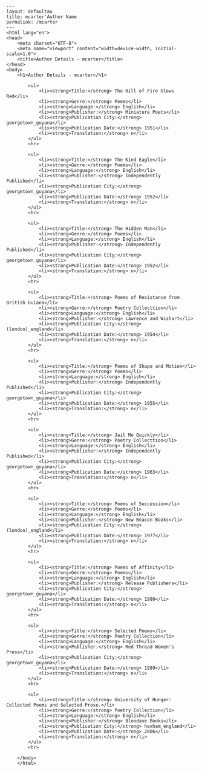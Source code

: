 
    ---
    layout: defaultau
    title: mcarter'Author Name 
    permalink: /mcarter
    ---
    <html lang="en">
    <head>
        <meta charset="UTF-8">
        <meta name="viewport" content="width=device-width, initial-scale=1.0">
        <title>Author Details - mcarter</title>
    </head>
    <body>
        <h1>Author Details - mcarter</h1>
        
            <ul>
                <li><strong>Title:</strong> The Hill of Fire Glows Red</li>
                <li><strong>Genre:</strong> Poems</li>
                <li><strong>Language:</strong> English</li>
                <li><strong>Publisher:</strong> Miniature Poets</li>
                <li><strong>Publication City:</strong> georgetown_guyana</li>
                <li><strong>Publication Date:</strong> 1951</li>
                <li><strong>Translation:</strong> n</li>
            </ul>
            <hr>
            
            <ul>
                <li><strong>Title:</strong> The Kind Eagle</li>
                <li><strong>Genre:</strong> Poems</li>
                <li><strong>Language:</strong> English</li>
                <li><strong>Publisher:</strong> Independently Published</li>
                <li><strong>Publication City:</strong> georgetown_guyana</li>
                <li><strong>Publication Date:</strong> 1952</li>
                <li><strong>Translation:</strong> n</li>
            </ul>
            <hr>
            
            <ul>
                <li><strong>Title:</strong> The Hidden Man</li>
                <li><strong>Genre:</strong> Poems</li>
                <li><strong>Language:</strong> English</li>
                <li><strong>Publisher:</strong> Independently Published</li>
                <li><strong>Publication City:</strong> georgetown_guyana</li>
                <li><strong>Publication Date:</strong> 1952</li>
                <li><strong>Translation:</strong> n</li>
            </ul>
            <hr>
            
            <ul>
                <li><strong>Title:</strong> Poems of Resistance from British Guiana</li>
                <li><strong>Genre:</strong> Poetry Collecttion</li>
                <li><strong>Language:</strong> English</li>
                <li><strong>Publisher:</strong> Lawrence and Wishart</li>
                <li><strong>Publication City:</strong> (london)_england</li>
                <li><strong>Publication Date:</strong> 1954</li>
                <li><strong>Translation:</strong> n</li>
            </ul>
            <hr>
            
            <ul>
                <li><strong>Title:</strong> Poems of Shape and Motion</li>
                <li><strong>Genre:</strong> Poems</li>
                <li><strong>Language:</strong> English</li>
                <li><strong>Publisher:</strong> Independently Published</li>
                <li><strong>Publication City:</strong> georgetown_guyana</li>
                <li><strong>Publication Date:</strong> 1955</li>
                <li><strong>Translation:</strong> n</li>
            </ul>
            <hr>
            
            <ul>
                <li><strong>Title:</strong> Jail Me Quickly</li>
                <li><strong>Genre:</strong> Poetry Collecttion</li>
                <li><strong>Language:</strong> English</li>
                <li><strong>Publisher:</strong> Independently Published</li>
                <li><strong>Publication City:</strong> georgetown_guyana</li>
                <li><strong>Publication Date:</strong> 1963</li>
                <li><strong>Translation:</strong> n</li>
            </ul>
            <hr>
            
            <ul>
                <li><strong>Title:</strong> Poems of Succession</li>
                <li><strong>Genre:</strong> Poems</li>
                <li><strong>Language:</strong> English</li>
                <li><strong>Publisher:</strong> New Beacon Books</li>
                <li><strong>Publication City:</strong> (london)_england</li>
                <li><strong>Publication Date:</strong> 1977</li>
                <li><strong>Translation:</strong> n</li>
            </ul>
            <hr>
            
            <ul>
                <li><strong>Title:</strong> Poems of Affinity</li>
                <li><strong>Genre:</strong> Poems</li>
                <li><strong>Language:</strong> English</li>
                <li><strong>Publisher:</strong> Release Publishers</li>
                <li><strong>Publication City:</strong> georgetown_guyana</li>
                <li><strong>Publication Date:</strong> 1980</li>
                <li><strong>Translation:</strong> n</li>
            </ul>
            <hr>
            
            <ul>
                <li><strong>Title:</strong> Selected Poems</li>
                <li><strong>Genre:</strong> Poetry Collection</li>
                <li><strong>Language:</strong> English</li>
                <li><strong>Publisher:</strong> Red Thread Women's Press</li>
                <li><strong>Publication City:</strong> georgetown_guyana</li>
                <li><strong>Publication Date:</strong> 1989</li>
                <li><strong>Translation:</strong> n</li>
            </ul>
            <hr>
            
            <ul>
                <li><strong>Title:</strong> University of Hunger: Collected Poems and Selected Prose.</li>
                <li><strong>Genre:</strong> Poetry Collection</li>
                <li><strong>Language:</strong> English</li>
                <li><strong>Publisher:</strong> Bloodaxe Books</li>
                <li><strong>Publication City:</strong> hexham_england</li>
                <li><strong>Publication Date:</strong> 2006</li>
                <li><strong>Translation:</strong> n</li>
            </ul>
            <hr>
            
        </body>
        </html>
        